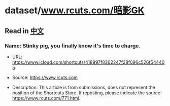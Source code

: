# dataset/www.rcuts.com/暗影GK

## Read in [中文](README_ZH.md)

### Name: Stinky pig, you finally know it's time to charge.

- URL: https://www.icloud.com/shortcuts/418997f8302247f28f096c526f544405

- Source: https://www.rcuts.com

- Description: This article is from submissions, does not represent the position of the Shortcuts Store. If reposting, please indicate the source: https://www.rcuts.com/771.html.

